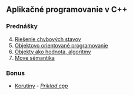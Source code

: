 ## Aplikačné programovanie v C++

### Prednášky

4. [Riešenie chybových stavov](./?slides=4_errors.md)
5. [Objektovo orientované programovanie](./?slides=5_oop.md)
6. [Objekty ako hodnota, algoritmy](./?slides=6_values_algo.md)
7. [Move sémantika](./?slides=7_move.md)

### Bonus

* [Korutiny](./bonus/coroutines/coroutines.html) - *[Príklad cpp](./bonus/coroutines/coroutines.cpp)*